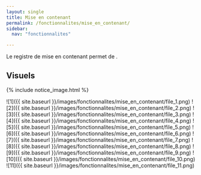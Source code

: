 ```yaml
---
layout: single
title: Mise en contenant
permalink: /fonctionnalites/mise_en_contenant/
sidebar:
  nav: "fonctionnalites"

---
```

Le registre de mise en contenant permet de .

## Visuels

{% include notice_image.html %}

![1]({{ site.baseurl }}/images/fonctionnalites/mise_en_contenant/file_1.png)
![2]({{ site.baseurl }}/images/fonctionnalites/mise_en_contenant/file_2.png)
![3]({{ site.baseurl }}/images/fonctionnalites/mise_en_contenant/file_3.png)
![4]({{ site.baseurl }}/images/fonctionnalites/mise_en_contenant/file_4.png)
![5]({{ site.baseurl }}/images/fonctionnalites/mise_en_contenant/file_5.png)
![6]({{ site.baseurl }}/images/fonctionnalites/mise_en_contenant/file_6.png)
![7]({{ site.baseurl }}/images/fonctionnalites/mise_en_contenant/file_7.png)
![8]({{ site.baseurl }}/images/fonctionnalites/mise_en_contenant/file_8.png)
![9]({{ site.baseurl }}/images/fonctionnalites/mise_en_contenant/file_9.png)
![10]({{ site.baseurl }}/images/fonctionnalites/mise_en_contenant/file_10.png)
![11]({{ site.baseurl }}/images/fonctionnalites/mise_en_contenant/file_11.png)
